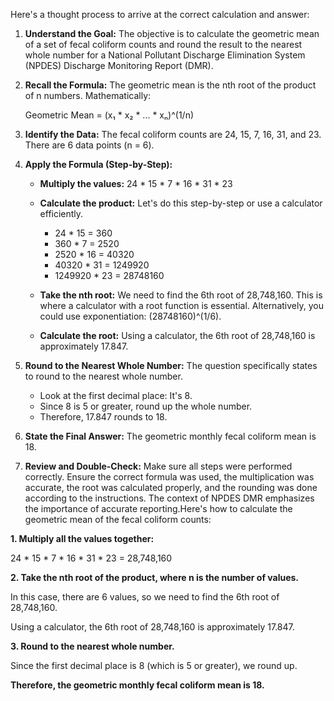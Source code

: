 Here's a thought process to arrive at the correct calculation and answer:

1. **Understand the Goal:** The objective is to calculate the geometric mean of a set of fecal coliform counts and round the result to the nearest whole number for a National Pollutant Discharge Elimination System (NPDES) Discharge Monitoring Report (DMR).

2. **Recall the Formula:**  The geometric mean is the nth root of the product of n numbers. Mathematically:

   Geometric Mean = (x₁ * x₂ * ... * xₙ)^(1/n)

3. **Identify the Data:** The fecal coliform counts are 24, 15, 7, 16, 31, and 23. There are 6 data points (n = 6).

4. **Apply the Formula (Step-by-Step):**

   * **Multiply the values:** 24 * 15 * 7 * 16 * 31 * 23

   * **Calculate the product:**  Let's do this step-by-step or use a calculator efficiently.
      * 24 * 15 = 360
      * 360 * 7 = 2520
      * 2520 * 16 = 40320
      * 40320 * 31 = 1249920
      * 1249920 * 23 = 28748160

   * **Take the nth root:** We need to find the 6th root of 28,748,160. This is where a calculator with a root function is essential. Alternatively, you could use exponentiation: (28748160)^(1/6).

   * **Calculate the root:**  Using a calculator, the 6th root of 28,748,160 is approximately 17.847.

5. **Round to the Nearest Whole Number:** The question specifically states to round to the nearest whole number.

   * Look at the first decimal place: It's 8.
   * Since 8 is 5 or greater, round up the whole number.
   * Therefore, 17.847 rounds to 18.

6. **State the Final Answer:** The geometric monthly fecal coliform mean is 18.

7. **Review and Double-Check:**  Make sure all steps were performed correctly. Ensure the correct formula was used, the multiplication was accurate, the root was calculated properly, and the rounding was done according to the instructions. The context of NPDES DMR emphasizes the importance of accurate reporting.Here's how to calculate the geometric mean of the fecal coliform counts:

**1. Multiply all the values together:**

24 * 15 * 7 * 16 * 31 * 23 = 28,748,160

**2. Take the nth root of the product, where n is the number of values.**

In this case, there are 6 values, so we need to find the 6th root of 28,748,160.

Using a calculator, the 6th root of 28,748,160 is approximately 17.847.

**3. Round to the nearest whole number.**

Since the first decimal place is 8 (which is 5 or greater), we round up.

**Therefore, the geometric monthly fecal coliform mean is 18.**
